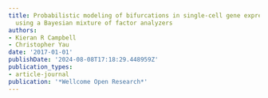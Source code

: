 ```yaml
---
title: Probabilistic modeling of bifurcations in single-cell gene expression data
  using a Bayesian mixture of factor analyzers
authors:
- Kieran R Campbell
- Christopher Yau
date: '2017-01-01'
publishDate: '2024-08-08T17:18:29.448959Z'
publication_types:
- article-journal
publication: '*Wellcome Open Research*'
---
```

